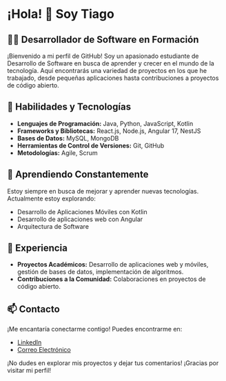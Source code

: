 # ¡Hola! 👋 Soy Tiago

## 👨‍💻 Desarrollador de Software en Formación

¡Bienvenido a mi perfil de GitHub! Soy un apasionado estudiante de Desarrollo de Software en busca de aprender y crecer en el mundo de la tecnología. Aquí encontrarás una variedad de proyectos en los que he trabajado, desde pequeñas aplicaciones hasta contribuciones a proyectos de código abierto.

## 🚀 Habilidades y Tecnologías

- **Lenguajes de Programación:** Java, Python, JavaScript, Kotlin
- **Frameworks y Bibliotecas:** React.js, Node.js, Angular 17, NestJS
- **Bases de Datos:** MySQL, MongoDB
- **Herramientas de Control de Versiones:** Git, GitHub
- **Metodologías:** Agile, Scrum

## 🌱 Aprendiendo Constantemente

Estoy siempre en busca de mejorar y aprender nuevas tecnologías. Actualmente estoy explorando:

- Desarrollo de Aplicaciones Móviles con Kotlin
- Desarrollo de aplicaciones web con Angular
- Arquitectura de Software

## 💼 Experiencia

- **Proyectos Académicos:** Desarrollo de aplicaciones web y móviles, gestión de bases de datos, implementación de algoritmos.
- **Contribuciones a la Comunidad:** Colaboraciones en proyectos de código abierto.

## 📫 Contacto

¡Me encantaría conectarme contigo! Puedes encontrarme en:

- [LinkedIn](https://www.linkedin.com/in/tiago-ibarrola)
- [Correo Electrónico](https://tiago.appdev@gmail.com)

¡No dudes en explorar mis proyectos y dejar tus comentarios! ¡Gracias por visitar mi perfil!
